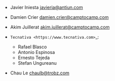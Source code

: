 * Javier Iniesta <javieria@antiun.com>
* Damien Crier <damien.crier@camptocamp.com>
* Akim Juillerat <akim.juillerat@camptocamp.com>
* `Tecnativa <https://www.tecnativa.com>`_:

  * Rafael Blasco
  * Antonio Espinosa
  * Ernesto Tejeda
  * Stefan Ungureanu
* Chau Le <chaulb@trobz.com>